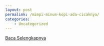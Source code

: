 ```yaml
---
layout: post
permalink: /mimpi-minum-kopi-ada-cicaknya/
categories:
    - Uncategorized
---
```


[Baca Selengkapnya](/08)